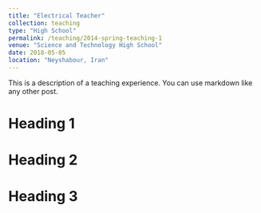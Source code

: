 ```yaml
---
title: "Electrical Teacher"
collection: teaching
type: "High School"
permalink: /teaching/2014-spring-teaching-1
venue: "Science and Technology High School"
date: 2018-05-05
location: "Neyshabour, Iran"
---
```


This is a description of a teaching experience. You can use markdown like any other post.

Heading 1
======

Heading 2
======

Heading 3
======
